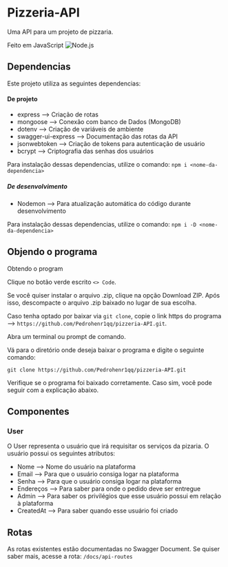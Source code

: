# Pizzeria-API

Uma API para um projeto de pizzaria.

Feito em JavaScript
![Node.js](https://upload.wikimedia.org/wikipedia/commons/thumb/d/d9/Node.js_logo.svg/800px-Node.js_logo.svg.png)

## Dependencias

Este projeto utiliza as seguintes dependencias:

#### De projeto

* express --> Criação de rotas
* mongoose --> Conexão com banco de Dados (MongoDB)
* dotenv --> Criação de variáveis de ambiente
* swagger-ui-express --> Documentação das rotas da API
* jsonwebtoken --> Criação de tokens para autenticação de usuário
* bcrypt --> Criptografia das senhas dos usuários

Para instalação dessas dependencias, utilize o comando: `npm i <nome-da-dependencia>`

##### De desenvolvimento

* Nodemon --> Para atualização automática do código durante desenvolvimento

Para instalação dessas dependencias, utilize o comando: `npm i -D <nome-da-dependencia>`


## Objendo o programa

Obtendo o program

Clique no botão verde escrito `<> Code`.

Se você quiser instalar o arquivo .zip, clique na opção Download ZIP. Após isso, descompacte o arquivo .zip baixado no lugar de sua escolha.

Caso tenha optado por baixar via `git clone`, copie o link https do programa --> `https://github.com/Pedrohenr1qq/pizzeria-API.git`.

Abra um terminal ou prompt de comando.

Vá para o diretório onde deseja baixar o programa e digite o seguinte comando:

```
git clone https://github.com/Pedrohenr1qq/pizzeria-API.git 
```

Verifique se o programa foi baixado corretamente. Caso sim, você pode seguir com a explicação abaixo.


## Componentes

### User

O User representa o usuário que irá requisitar os serviços da pizaria. O usuário possui os seguintes atributos:

* Nome --> Nome do usuário na plataforma
* Email --> Para que o usuário consiga logar na plataforma
* Senha --> Para que o usuário consiga logar na plataforma
* Endereços --> Para saber para onde o pedido deve ser entregue
* Admin --> Para saber os privilégios que esse usuário possui em relação à plataforma
* CreatedAt --> Para saber quando esse usuário foi criado

## Rotas

As rotas existentes estão documentadas no Swagger Document. Se quiser saber mais, acesse a rota: `/docs/api-routes`
